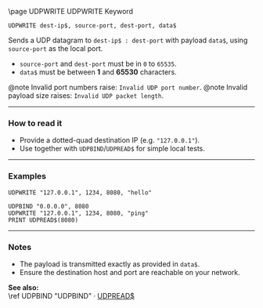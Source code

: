 \page UDPWRITE UDPWRITE Keyword
```basic
UDPWRITE dest-ip$, source-port, dest-port, data$
```

Sends a UDP datagram to `dest-ip$ : dest-port` with payload `data$`, using `source-port` as the local port.

- `source-port` and `dest-port` must be in `0` to `65535`.
- `data$` must be between **1** and **65530** characters.


@note Invalid port numbers raise: `Invalid UDP port number`.
@note Invalid payload size raises: `Invalid UDP packet length`.

---

### How to read it

- Provide a dotted-quad destination IP (e.g. `"127.0.0.1"`).
- Use together with `UDPBIND`/`UDPREAD$` for simple local tests.

---

### Examples
```basic
UDPWRITE "127.0.0.1", 1234, 8080, "hello"
```

```basic
UDPBIND "0.0.0.0", 8080
UDPWRITE "127.0.0.1", 1234, 8080, "ping"
PRINT UDPREAD$(8080)
```

---

### Notes
- The payload is transmitted exactly as provided in `data$`.
- Ensure the destination host and port are reachable on your network.

**See also:**  
\ref UDPBIND "UDPBIND" · [UDPREAD$](https://github.com/brainboxdotcc/retro-rocket/wiki/UDPREAD)